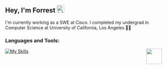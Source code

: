 ## Hey, I'm Forrest <img src="https://user-images.githubusercontent.com/1303154/88677602-1635ba80-d120-11ea-84d8-d263ba5fc3c0.gif" width="24px" alt="hi">

I'm currently working as a SWE at Cisco. I completed my undergrad in Computer Science at University of California, Los Angeles :man_student:

<!-- ![My GitHub stats](https://github-readme-stats.vercel.app/api?username=forrestburton&count_private=true&theme=dark&hide=contribs,prs) -->
<!-- ![My GitHub stats](https://github-readme-stats.vercel.app/api?username=forrestburton&show_icons=true&theme=tokyonight) -->
<!-- ![Languages](https://github-readme-stats.vercel.app/api/top-langs/?username=forrestburton&layout=compact) -->

<!-- ![Forrest's wakatime stats](https://github-readme-stats.vercel.app/api/wakatime?username=@forrestburton)  -->
<!-- **What I'm listening to:** <br/>
[![spotify-github-profile](https://spotify-github-profile.vercel.app/api/view?uid=c0535e3k72rqn7nfqvfm1kv7v&cover_image=true&theme=novatorem)](https://github.com/kittinan/spotify-github-profile)
-->
<!-- [Forrests's wakatime stats](https://wakatime.com/share/@forrestburton/44f5e53d-e3ec-4ce9-8fc6-6b56b28c19ff.svg)  -->

### Languages and Tools:

[![My Skills](https://skillicons.dev/icons?i=java,aws,terraform,python,docker)](https://skillicons.dev)
<img align='right' src="https://media.giphy.com/media/mGcNjsfWAjY5AEZNw6/giphy.gif" width="50">
